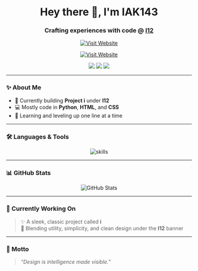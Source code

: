 <h1 align="center">Hey there 👋, I'm IAK143</h1>
<h3 align="center">Crafting experiences with code @ <a href="https://i12.netlify.app" target="_blank">I12</a></h3>

<p align="center">
  <a href="https://i12.netlify.app" target="_blank">
    <img src="https://img.shields.io/badge/🌐%20i12.netlify.app-Visit%20Now-00bfff?style=for-the-badge&logo=google-chrome&logoColor=white" alt="Visit Website" />
  </a>
</p>

<p align="center">
  <a href="https://i12.netlify.app" target="_blank">
    <img src="https://img.shields.io/badge/🌐%20i12.netlify.app-Visit%20Now-00bfff?style=for-the-badge&logo=google-chrome&logoColor=white" alt="Visit Website" />
  </a>
</p>

<p align="center">
  <img src="https://img.shields.io/badge/Project-i-blue?style=for-the-badge&logo=github" />
  <img src="https://img.shields.io/badge/Made%20by-I12-%2300bfff?style=for-the-badge" />
  <img src="https://img.shields.io/badge/Code-Python%20%7C%20HTML%20%7C%20CSS-informational?style=for-the-badge" />
</p>

---

### ✨ About Me
- 🔭 Currently building **Project i** under **I12**
- 💻 Mostly code in **Python**, **HTML**, and **CSS**
- 🧠 Learning and leveling up one line at a time

---

### 🛠️ Languages & Tools

<p align="center">
  <img src="https://skillicons.dev/icons?i=python,html,css,js,github,vscode" alt="skills" />
</p>

---

### 📊 GitHub Stats

<p align="center">
  <img src="https://github-readme-stats.vercel.app/api?username=IAK143&show_icons=true&theme=react&hide_border=true" alt="GitHub Stats" />
  <br/>
</p>

---

### 🚀 Currently Working On
> ✨ A sleek, classic project called **i**  
> 🧩 Blending utility, simplicity, and clean design under the **I12** banner

---

### 💬 Motto
> *“Design is intelligence made visible.”*
